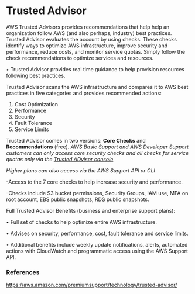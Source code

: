 # Trusted Advisor
AWS Trusted Advisors provides recommendations that help help an organization follow AWS (and also perhaps, industry) best practices. Trusted Advisor evaluates the account by using checks. These checks identify ways to optimize AWS infrastructure, improve security and performance, reduce costs, and monitor service quotas. Simply follow the check recommendations to optimize services and resources.

• Trusted Advisor provides real time guidance to help provision resources
following best practices.

Trusted Advisor scans the AWS infrastructure and compares it to AWS best practices in
five categories and provides recommended actions:

1) Cost Optimization
2) Performance
3) Security
4) Fault Tolerance
5) Service Limits

Trusted Advisor comes in two versions: **Core Checks** and **Recommendations** (free).
*AWS Basic Support and AWS Developer Support customers can only access core security checks and all checks for service quotas only via the [Trusted ADvisor console](https://console.aws.amazon.com/trustedadvisor)*

*Higher plans can also access via the AWS Support API or CLI*

-Access to the 7 core checks to help increase security and performance.

-Checks include S3 bucket permissions, Security Groups, IAM use, MFA on root
account, EBS public snapshots, RDS public snapshots.

Full Trusted Advisor Benefits (business and enterprise support plans):

• Full set of checks to help optimize entire AWS infrastructure.

• Advises on security, performance, cost, fault tolerance and service limits.

• Additional benefits include weekly update notifications, alerts, automated actions
with CloudWatch and programmatic access using the AWS Support API.


### References
https://aws.amazon.com/premiumsupport/technology/trusted-advisor/


